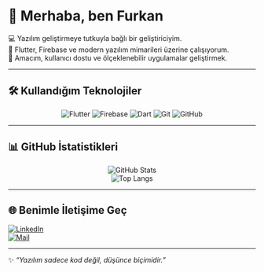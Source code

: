 # 👋 Merhaba, ben Furkan  

💻 Yazılım geliştirmeye tutkuyla bağlı bir geliştiriciyim.  
🚀 Flutter, Firebase ve modern yazılım mimarileri üzerine çalışıyorum.  
🎯 Amacım, kullanıcı dostu ve ölçeklenebilir uygulamalar geliştirmek.  

---

## 🛠️ Kullandığım Teknolojiler  
<div align="center">
  
![Flutter](https://img.shields.io/badge/Flutter-02569B?style=for-the-badge&logo=flutter&logoColor=white)
![Firebase](https://img.shields.io/badge/Firebase-FFCA28?style=for-the-badge&logo=firebase&logoColor=black)
![Dart](https://img.shields.io/badge/Dart-0175C2?style=for-the-badge&logo=dart&logoColor=white)
![Git](https://img.shields.io/badge/Git-F05033?style=for-the-badge&logo=git&logoColor=white)
![GitHub](https://img.shields.io/badge/GitHub-000000?style=for-the-badge&logo=github&logoColor=white)

</div>

---

## 📊 GitHub İstatistikleri  
<div align="center">
  
![GitHub Stats](https://github-readme-stats.vercel.app/api?username=wetadeveloper&show_icons=true&theme=tokyonight)  
![Top Langs](https://github-readme-stats.vercel.app/api/top-langs/?username=wetadeveloper&layout=compact&theme=tokyonight)

</div>

---

## 🌐 Benimle İletişime Geç  
[![LinkedIn](https://img.shields.io/badge/LinkedIn-0077B5?logo=linkedin)](https://www.linkedin.com/in/furkan-pala-9086191b0/)  
[![Mail](https://img.shields.io/badge/Email-8B89CC?style=for-the-badge&logo=protonmail&logoColor=white)](mailto:furkanpala404@gmail.com)

---

✨ *“Yazılım sadece kod değil, düşünce biçimidir.”*
